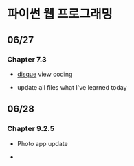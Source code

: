 # 파이썬 웹 프로그래밍 

## 06/27

### Chapter 7.3

- [disque](https://disqus.com/) view coding

- update all files what I've learned today

## 06/28

### Chapter 9.2.5

- Photo app update

-



